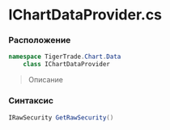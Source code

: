 
# IChartDataProvider.cs
### Расположение
```csharp
namespace TigerTrade.Chart.Data  
    class IChartDataProvider
```

> Описание

### Синтаксис
```csharp
IRawSecurity GetRawSecurity()
```
